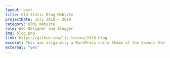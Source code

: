 ```yaml
---
layout: post
title: Old Static Blog Website
projectDate: July 2018 - 2019
category: HTML Website
role: Web Designer and Blogger
img: blog.png
link: https://github.com/liz-lorena/2018-blog
excerpt: This was originally a WordPress child theme of the Savona theme, but I recreated the entire website from scratch into a static website that uses Jekyll. No longer in use.
external: "yes"
---
```

